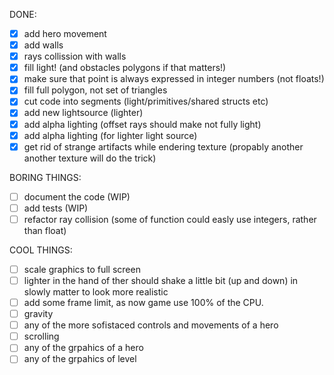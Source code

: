  DONE:
 - [x] add hero movement
 - [x] add walls
 - [x] rays collission with walls
 - [x] fill light! (and obstacles polygons if that matters!)
 - [x] make sure that point is always expressed in integer numbers (not floats!)
 - [x] fill full polygon, not set of triangles
 - [x] cut code into segments (light/primitives/shared structs etc)
 - [x] add new lightsource (lighter)
 - [x] add alpha lighting (offset rays should make not fully light)
 - [x] add alpha lighting (for lighter light source)
 - [x] get rid of strange artifacts while endering texture (propably another another texture will do
   the trick)
 
 BORING THINGS:
 - [ ] document the code (WIP)
 - [ ] add tests (WIP)
 - [ ] refactor ray collision (some of function could easly use integers, rather than float)

 COOL THINGS:
 - [ ] scale graphics to full screen
 - [ ] lighter in the hand of ther should shake a little bit (up and down) in slowly matter to look more
   realistic
 - [ ] add some frame limit, as now game use 100% of the CPU.
 - [ ] gravity
 - [ ] any of the more sofistaced controls and movements of a hero
 - [ ] scrolling
 - [ ] any of the grpahics of a hero
 - [ ] any of the grpahics of level
